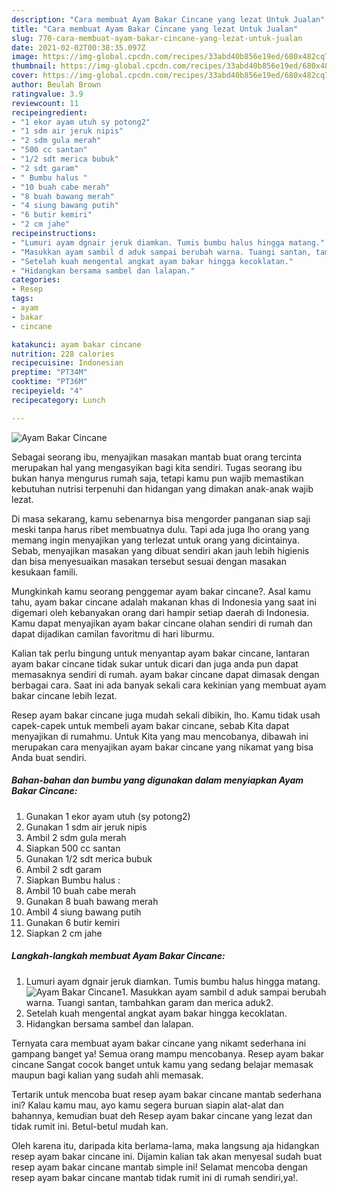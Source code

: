 ```yaml
---
description: "Cara membuat Ayam Bakar Cincane yang lezat Untuk Jualan"
title: "Cara membuat Ayam Bakar Cincane yang lezat Untuk Jualan"
slug: 770-cara-membuat-ayam-bakar-cincane-yang-lezat-untuk-jualan
date: 2021-02-02T00:38:35.097Z
image: https://img-global.cpcdn.com/recipes/33abd40b856e19ed/680x482cq70/ayam-bakar-cincane-foto-resep-utama.jpg
thumbnail: https://img-global.cpcdn.com/recipes/33abd40b856e19ed/680x482cq70/ayam-bakar-cincane-foto-resep-utama.jpg
cover: https://img-global.cpcdn.com/recipes/33abd40b856e19ed/680x482cq70/ayam-bakar-cincane-foto-resep-utama.jpg
author: Beulah Brown
ratingvalue: 3.9
reviewcount: 11
recipeingredient:
- "1 ekor ayam utuh sy potong2"
- "1 sdm air jeruk nipis"
- "2 sdm gula merah"
- "500 cc santan"
- "1/2 sdt merica bubuk"
- "2 sdt garam"
- " Bumbu halus "
- "10 buah cabe merah"
- "8 buah bawang merah"
- "4 siung bawang putih"
- "6 butir kemiri"
- "2 cm jahe"
recipeinstructions:
- "Lumuri ayam dgnair jeruk diamkan. Tumis bumbu halus hingga matang."
- "Masukkan ayam sambil d aduk sampai berubah warna. Tuangi santan, tambahkan garam dan merica aduk2."
- "Setelah kuah mengental angkat ayam bakar hingga kecoklatan."
- "Hidangkan bersama sambel dan lalapan."
categories:
- Resep
tags:
- ayam
- bakar
- cincane

katakunci: ayam bakar cincane 
nutrition: 228 calories
recipecuisine: Indonesian
preptime: "PT34M"
cooktime: "PT36M"
recipeyield: "4"
recipecategory: Lunch

---
```



![Ayam Bakar Cincane](https://img-global.cpcdn.com/recipes/33abd40b856e19ed/680x482cq70/ayam-bakar-cincane-foto-resep-utama.jpg)

Sebagai seorang ibu, menyajikan masakan mantab buat orang tercinta merupakan hal yang mengasyikan bagi kita sendiri. Tugas seorang ibu bukan hanya mengurus rumah saja, tetapi kamu pun wajib memastikan kebutuhan nutrisi terpenuhi dan hidangan yang dimakan anak-anak wajib lezat.

Di masa  sekarang, kamu sebenarnya bisa mengorder panganan siap saji meski tanpa harus ribet membuatnya dulu. Tapi ada juga lho orang yang memang ingin menyajikan yang terlezat untuk orang yang dicintainya. Sebab, menyajikan masakan yang dibuat sendiri akan jauh lebih higienis dan bisa menyesuaikan masakan tersebut sesuai dengan masakan kesukaan famili. 



Mungkinkah kamu seorang penggemar ayam bakar cincane?. Asal kamu tahu, ayam bakar cincane adalah makanan khas di Indonesia yang saat ini digemari oleh kebanyakan orang dari hampir setiap daerah di Indonesia. Kamu dapat menyajikan ayam bakar cincane olahan sendiri di rumah dan dapat dijadikan camilan favoritmu di hari liburmu.

Kalian tak perlu bingung untuk menyantap ayam bakar cincane, lantaran ayam bakar cincane tidak sukar untuk dicari dan juga anda pun dapat memasaknya sendiri di rumah. ayam bakar cincane dapat dimasak dengan berbagai cara. Saat ini ada banyak sekali cara kekinian yang membuat ayam bakar cincane lebih lezat.

Resep ayam bakar cincane juga mudah sekali dibikin, lho. Kamu tidak usah capek-capek untuk membeli ayam bakar cincane, sebab Kita dapat menyajikan di rumahmu. Untuk Kita yang mau mencobanya, dibawah ini merupakan cara menyajikan ayam bakar cincane yang nikamat yang bisa Anda buat sendiri.

<!--inarticleads1-->

##### Bahan-bahan dan bumbu yang digunakan dalam menyiapkan Ayam Bakar Cincane:

1. Gunakan 1 ekor ayam utuh (sy potong2)
1. Gunakan 1 sdm air jeruk nipis
1. Ambil 2 sdm gula merah
1. Siapkan 500 cc santan
1. Gunakan 1/2 sdt merica bubuk
1. Ambil 2 sdt garam
1. Siapkan  Bumbu halus :
1. Ambil 10 buah cabe merah
1. Gunakan 8 buah bawang merah
1. Ambil 4 siung bawang putih
1. Gunakan 6 butir kemiri
1. Siapkan 2 cm jahe




<!--inarticleads2-->

##### Langkah-langkah membuat Ayam Bakar Cincane:

1. Lumuri ayam dgnair jeruk diamkan. Tumis bumbu halus hingga matang.
<img src="https://img-global.cpcdn.com/steps/a63b4593750597a3/160x128cq70/ayam-bakar-cincane-langkah-memasak-1-foto.jpg" alt="Ayam Bakar Cincane">1. Masukkan ayam sambil d aduk sampai berubah warna. Tuangi santan, tambahkan garam dan merica aduk2.
1. Setelah kuah mengental angkat ayam bakar hingga kecoklatan.
1. Hidangkan bersama sambel dan lalapan.




Ternyata cara membuat ayam bakar cincane yang nikamt sederhana ini gampang banget ya! Semua orang mampu mencobanya. Resep ayam bakar cincane Sangat cocok banget untuk kamu yang sedang belajar memasak maupun bagi kalian yang sudah ahli memasak.

Tertarik untuk mencoba buat resep ayam bakar cincane mantab sederhana ini? Kalau kamu mau, ayo kamu segera buruan siapin alat-alat dan bahannya, kemudian buat deh Resep ayam bakar cincane yang lezat dan tidak rumit ini. Betul-betul mudah kan. 

Oleh karena itu, daripada kita berlama-lama, maka langsung aja hidangkan resep ayam bakar cincane ini. Dijamin kalian tak akan menyesal sudah buat resep ayam bakar cincane mantab simple ini! Selamat mencoba dengan resep ayam bakar cincane mantab tidak rumit ini di rumah sendiri,ya!.

